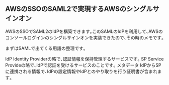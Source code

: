 ## AWSのSSOのSAML2で実現するAWSのシングルサインオン

AWSのSSOでSAML2のIdPを構築できます｡このSAMLのIdPを利用して､AWSのコンソールログインのシングルサインオンを実装できたので､その時のメモです｡

まずはSAMLで出てくる用語の整理です｡

IdP Identity Providerの略で､認証情報を保持管理するサービスです｡
SP Service Provideの略で､IdPで認証を受けるサービスのことです｡
メタデータ IdPからSPに連携される情報で､IdPの設定情報やIdPとのやり取りを行う証明書が含まれます｡

